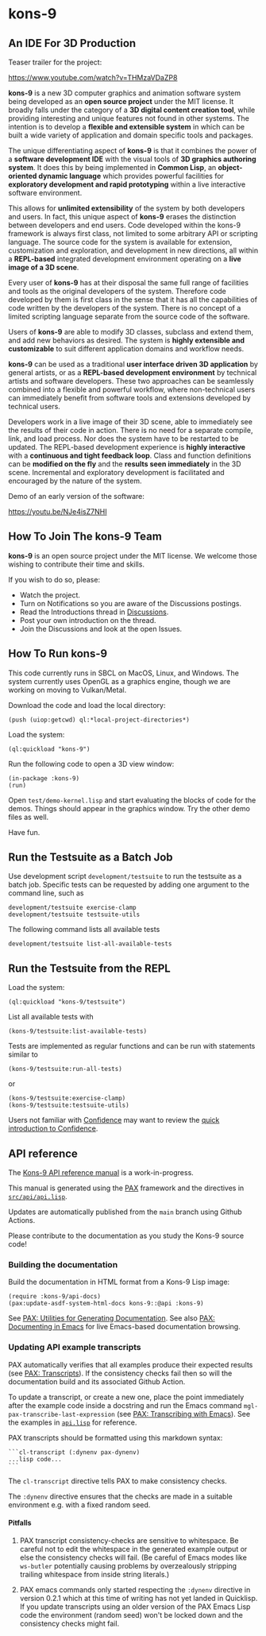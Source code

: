 # kons-9

## An IDE For 3D Production

Teaser trailer for the project:

https://www.youtube.com/watch?v=THMzaVDaZP8

**kons-9** is a new 3D computer graphics and animation software system being developed as an **open source project** under the MIT license. It broadly falls under the category of a **3D digital content creation tool**, while providing interesting and unique features not found in other systems. The intention is to develop a **flexible and extensible system** in which can be built a wide variety of application and domain specific tools and packages.

The unique differentiating aspect of **kons-9** is that it combines the power of a **software development IDE** with the visual tools of **3D graphics authoring system**. It does this by being implemented in **Common Lisp**, an **object-oriented dynamic language** which provides powerful facilities for **exploratory development and rapid prototyping** within a live interactive software environment.

This allows for **unlimited extensibility** of the system by both developers and users. In fact, this unique aspect of **kons-9** erases the distinction between developers and end users. Code developed within the kons-9 framework is always first class, not limited to some arbitrary API or scripting language. The source code for the system is available for extension, customization and exploration, and development in new directions, all within a **REPL-based** integrated development environment operating on a **live image of a 3D scene**.

Every user of **kons-9** has at their disposal the same full range of facilities and tools as the original developers of the system. Therefore code developed by them is first class in the sense that it has all the capabilities of code written by the developers of the system. There is no concept of a limited scripting language separate from the source code of the software.

Users of **kons-9** are able to modify 3D classes, subclass and extend them, and add new behaviors as desired. The system is **highly extensible and customizable** to suit different application domains and workflow needs.

**kons-9** can be used as a traditional **user interface driven 3D application** by general artists, or as a **REPL-based development environment** by technical artists and software developers. These two approaches can be seamlessly combined into a flexible and powerful workflow, where non-technical users can immediately benefit from software tools and extensions developed by technical users.

Developers work in a live image of their 3D scene, able to immediately see the results of their code in action. There is no need for a separate compile, link, and load process. Nor does the system have to be restarted to be updated. The REPL-based development experience is **highly interactive** with a **continuous and tight feedback loop**. Class and function definitions can be **modified on the fly** and the **results seen immediately** in the 3D scene. Incremental and exploratory development is facilitated and encouraged by the nature of the system.



Demo of an early version of the software:

https://youtu.be/NJe4isZ7NHI

## How To Join The kons-9 Team

**kons-9** is an open source project under the MIT license. We welcome those wishing to contribute their time and skills.

If you wish to do so, please:

- Watch the project.
- Turn on Notifications so you are aware of the Discussions postings.
- Read the Introductions thread in [Discussions](https://github.com/kaveh808/kons-9/discussions).
- Post your own introduction on the thread.
- Join the Discussions and look at the open Issues.

## How To Run kons-9

This code currently runs in SBCL on MacOS, Linux, and Windows. The system currently uses OpenGL as a graphics engine, though we are working on moving to Vulkan/Metal.

Download the code and load the local directory:

    (push (uiop:getcwd) ql:*local-project-directories*)

Load the system:

    (ql:quickload "kons-9")

Run the following code to open a 3D view window:

    (in-package :kons-9)
    (run)

Open `test/demo-kernel.lisp` and start evaluating the blocks of code for the demos. Things should appear in the graphics window. Try the other demo files as well.

Have fun.

## Run the Testsuite as a Batch Job

Use development script `development/testsuite` to run the testsuite as
a batch job. Specific tests can be requested by adding one argument to
the command line, such as

    development/testsuite exercise-clamp
    development/testsuite testsuite-utils

The following command lists all available tests

    development/testsuite list-all-available-tests

## Run the Testsuite from the REPL

Load the system:

    (ql:quickload "kons-9/testsuite")

List all available tests with

    (kons-9/testsuite:list-available-tests)

Tests are implemented as regular functions and can be run with
statements similar to

    (kons-9/testsuite:run-all-tests)

or

    (kons-9/testsuite:exercise-clamp)
    (kons-9/testsuite:testsuite-utils)

Users not familiar with [Confidence][confidence-home] may want to
review the [quick introduction to Confidence][confidence-intro].

  [confidence-home]: https://github.com/melusina-org/cl-confidence
  [confidence-intro]: https://github.com/melusina-org/cl-confidence/blob/main/example/example.lisp

## API reference

The [Kons-9 API reference manual](https://kaveh808.github.io/kons-9) is a work-in-progress.

This manual is generated using the [PAX](https://melisgl.github.io/mgl-pax-world/mgl-pax-manual.html) framework and the directives in [`src/api/api.lisp`](src/api/api.lisp).

Updates are automatically published from the `main` branch using Github Actions.

Please contribute to the documentation as you study the Kons-9 source code!

### Building the documentation

Build the documentation in HTML format from a Kons-9 Lisp image:

```
(require :kons-9/api-docs)
(pax:update-asdf-system-html-docs kons-9::@api :kons-9)
```

See [PAX: Utilities for Generating Documentation](https://melisgl.github.io/mgl-pax-world/mgl-pax-manual.html#toc-8-9-utilities-for-generating-documentation). See also [PAX: Documenting in Emacs](https://melisgl.github.io/mgl-pax-world/mgl-pax-manual.html#toc-8-2-documenting-in-emacs) for live Emacs-based documentation browsing.

### Updating API example transcripts

PAX automatically verifies that all examples produce their expected results (see [PAX: Transcripts](https://melisgl.github.io/mgl-pax-world/mgl-pax-manual.html#toc-9-transcripts)). If the consistency checks fail then so will the documentation build and its associated Github Action.

To update a transcript, or create a new one, place the point immediately after the example code inside a docstring and run the Emacs command `mgl-pax-transcribe-last-expression` (see [PAX: Transcribing with Emacs](https://melisgl.github.io/mgl-pax-world/mgl-pax-manual.html#toc-9-2-transcribing-with-emacs)). See the examples in [`api.lisp`](src/api/api.lisp) for reference.

PAX transcripts should be formatted using this markdown syntax:

    ```cl-transcript (:dynenv pax-dynenv)
    ...lisp code...
    ```

The `cl-transcript` directive tells PAX to make consistency checks.

The `:dynenv` directive ensures that the checks are made in a suitable environment e.g. with a fixed random seed.

#### Pitfalls

1. PAX transcript consistency-checks are sensitive to whitespace. Be careful not to edit the whitespace in the generated example output or else the consistency checks will fail. (Be careful of Emacs modes like `ws-butler` potentially causing problems by overzealously stripping trailing whitespace from inside string literals.)

2. PAX emacs commands only started respecting the `:dynenv` directive in version 0.2.1 which at this time of writing has not yet landed in Quicklisp. If you update transcripts using an older version of the PAX Emacs Lisp code the environment (random seed) won't be locked down and the consistency checks might fail.

